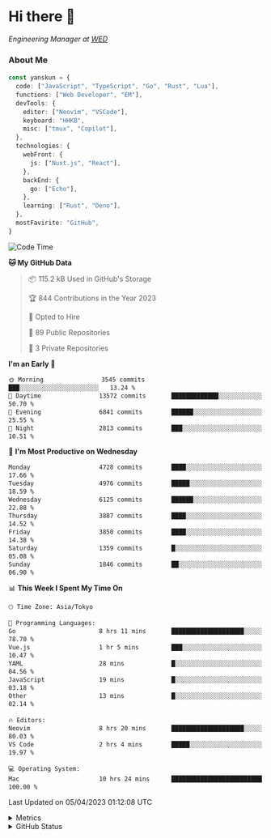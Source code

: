 # Hi there&nbsp;:wave:

<!-- ![Alt text](https://spotify-recently-played-readme.vercel.app/api?user=31kynbuubkiu3r4qh4hjuaglhfay) -->

_Engineering Manager at [WED](https://github.com/wedinc)_

### About Me

```ts
const yanskun = {
  code: ["JavaScript", "TypeScript", "Go", "Rust", "Lua"],
  functions: ["Web Developer", "EM"],
  devTools: {
    editor: ["Neovim", "VSCode"],
    keyboard: "HHKB",
    misc: ["tmux", "Copilot"],
  },
  technologies: {
    webFront: {
      js: ["Nuxt.js", "React"],
    },
    backEnd: {
      go: ["Echo"],
    },
    learning: ["Rust", "Deno"],
  },
  mostFavirite: "GitHub",
}
```

<!--START_SECTION:waka-->
![Code Time](http://img.shields.io/badge/Code%20Time-249%20hrs%2012%20mins-blue)

**🐱 My GitHub Data** 

> 📦 115.2 kB Used in GitHub's Storage 
 > 
> 🏆 844 Contributions in the Year 2023
 > 
> 💼 Opted to Hire
 > 
> 📜 89 Public Repositories 
 > 
> 🔑 3 Private Repositories 
 > 
**I'm an Early 🐤** 

```text
🌞 Morning                3545 commits        ███░░░░░░░░░░░░░░░░░░░░░░   13.24 % 
🌆 Daytime                13572 commits       █████████████░░░░░░░░░░░░   50.70 % 
🌃 Evening                6841 commits        ██████░░░░░░░░░░░░░░░░░░░   25.55 % 
🌙 Night                  2813 commits        ███░░░░░░░░░░░░░░░░░░░░░░   10.51 % 
```
📅 **I'm Most Productive on Wednesday** 

```text
Monday                   4728 commits        ████░░░░░░░░░░░░░░░░░░░░░   17.66 % 
Tuesday                  4976 commits        █████░░░░░░░░░░░░░░░░░░░░   18.59 % 
Wednesday                6125 commits        ██████░░░░░░░░░░░░░░░░░░░   22.88 % 
Thursday                 3887 commits        ████░░░░░░░░░░░░░░░░░░░░░   14.52 % 
Friday                   3850 commits        ████░░░░░░░░░░░░░░░░░░░░░   14.38 % 
Saturday                 1359 commits        █░░░░░░░░░░░░░░░░░░░░░░░░   05.08 % 
Sunday                   1846 commits        ██░░░░░░░░░░░░░░░░░░░░░░░   06.90 % 
```


📊 **This Week I Spent My Time On** 

```text
🕑︎ Time Zone: Asia/Tokyo

💬 Programming Languages: 
Go                       8 hrs 11 mins       ████████████████████░░░░░   78.70 % 
Vue.js                   1 hr 5 mins         ███░░░░░░░░░░░░░░░░░░░░░░   10.47 % 
YAML                     28 mins             █░░░░░░░░░░░░░░░░░░░░░░░░   04.56 % 
JavaScript               19 mins             █░░░░░░░░░░░░░░░░░░░░░░░░   03.18 % 
Other                    13 mins             █░░░░░░░░░░░░░░░░░░░░░░░░   02.14 % 

🔥 Editors: 
Neovim                   8 hrs 20 mins       ████████████████████░░░░░   80.03 % 
VS Code                  2 hrs 4 mins        █████░░░░░░░░░░░░░░░░░░░░   19.97 % 

💻 Operating System: 
Mac                      10 hrs 24 mins      █████████████████████████   100.00 % 
```


 Last Updated on 05/04/2023 01:12:08 UTC
<!--END_SECTION:waka-->

<details>
  <summary>Metrics</summary>
  <img src="https://github.com/yanskun/yanskun/blob/main/github-metrics.svg" alt="Metrics">
</details>

<details>
  <summary>GitHub Status</summary>
  <picture>
    <source media="(prefers-color-scheme: dark)" srcset="https://raw.githubusercontent.com/yanskun/yanskun/master/profile-summary-card-output/nord_dark/0-profile-details.svg">
   <img src="https://raw.githubusercontent.com/yanskun/yanskun/master/profile-summary-card-output/default/0-profile-details.svg">
  </picture>
  <br>
  <picture>
    <source media="(prefers-color-scheme: dark)" srcset="https://raw.githubusercontent.com/yanskun/yanskun/master/profile-summary-card-output/nord_dark/1-repos-per-language.svg">
   <img src="https://raw.githubusercontent.com/yanskun/yanskun/master/profile-summary-card-output/default/1-repos-per-language.svg">
  </picture>
  <picture>
    <source media="(prefers-color-scheme: dark)" srcset="https://raw.githubusercontent.com/yanskun/yanskun/master/profile-summary-card-output/nord_dark/2-most-commit-language.svg">
   <img src="https://raw.githubusercontent.com/yanskun/yanskun/master/profile-summary-card-output/default/2-most-commit-language.svg">
  </picture>
  <br>
  <picture>
    <source media="(prefers-color-scheme: dark)" srcset="https://raw.githubusercontent.com/yanskun/yanskun/master/profile-summary-card-output/nord_dark/3-stats.svg">
   <img src="https://raw.githubusercontent.com/yanskun/yanskun/master/profile-summary-card-output/default/3-stats.svg">
  </picture>
  <picture>
    <source media="(prefers-color-scheme: dark)" srcset="https://raw.githubusercontent.com/yanskun/yanskun/master/profile-summary-card-output/nord_dark/4-productive-time.svg">
   <img src="https://raw.githubusercontent.com/yanskun/yanskun/master/profile-summary-card-output/default/4-productive-time.svg">
  </picture>
</details>
